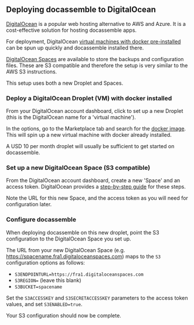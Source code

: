 ## Deploying docassemble to DigitalOcean

[DigitalOcean](https://www.digitalocean.com/) is a popular web hosting alternative to AWS and Azure. It is a cost-effective solution for hosting docassemble apps.

For deployment, DigitalOcean [virtual machines with docker pre-installed](https://marketplace.digitalocean.com/apps/docker) can be spun up quickly and docassemble installed there.

[DigitalOcean Spaces](https://www.digitalocean.com/products/spaces/) are available to store the backups and configuration files. These are S3 compatible and therefore the setup is very similar to the AWS S3 instructions.

This setup uses both a new Droplet and Spaces.

### Deploy a DigitalOcean Droplet (VM) with docker installed

From your DigitalOcean account dashboard, click to set up a new Droplet (this is the DigitalOcean name for a 'virtual machine').

In the options, go to the Marketplace tab and search for the [docker image](https://marketplace.digitalocean.com/apps/docker). This will spin up a new virtual machine with docker already installed.

A USD 10 per month droplet will usually be sufficient to get started on docassemble.

### Set up a new DigitalOcean Space (S3 compatible)

From the DigitalOcean account dashboard, create a new 'Space' and an access token. DigitalOcean provides a [step-by-step guide](https://www.digitalocean.com/community/tutorials/how-to-create-a-digitalocean-space-and-api-key) for these steps.

Note the URL for this new Space, and the access token as you will need for configuration later.

### Configure docassemble

When deploying docassemble on this new droplet, point the S3 configuration to the DigitalOcean Space you set up.

The URL from your new DigitalOcean Space (e.g. https://spacename.fra1.digitaloceanspaces.com) maps to the `S3` configuration options as follows:

- `S3ENDPOINTURL=https://fra1.digitaloceanspaces.com`
- `S3REGION=` (leave this blank)
- `S3BUCKET=spacename`

Set the `S3ACCESSKEY` and `S3SECRETACCESSKEY` parameters to the access token values, and set `S3ENABLED=true`.

Your S3 configuration should now be complete.
